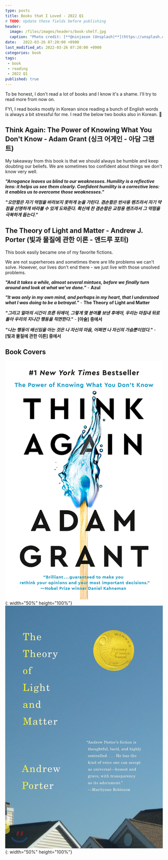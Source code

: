 ```yaml
---
type: posts
title: Books that I Loved - 2022 Q1
# TODO: Update these fields before publishing
header:
  image: /files/images/headers/book-shelf.jpg
  caption: "Photo credit: [**@ninjason (Unsplash)**](https://unsplash.com/@ninjason)"
date:   2022-03-26 07:20:00 +0900
last_modified_at: 2022-03-26 07:20:00 +0900
categories: book
tags:
 - book
 - reading
 - 2022 Q1
published: true
---
```


To be honest, I don't read a lot of books and I know it's a shame. I'll try to read more from now on. 

FYI, I read books mostly in Korean since reading a bunch of English words is always a bit stressful for me. I read the below two books also in Korean. 🙂

## Think Again: The Power of Knowing What You Don't Know - Adam Grant (싱크 어게인 - 아담 그랜트)

My takeaway from this book is that we should always be humble and keep doubting our beliefs. We are sometimes too confident about things we don't know very well. 

***"Arrogance leaves us blind to our weaknesses. Humility is a reflective lens: it helps us see them clearly. Confident humility is a corrective lens: it enables us to overcome those weaknesses."***

***"오만함은 자기 약점을 바라보지 못하게 눈을 가린다. 겸손함은 반사용 렌즈라서 자기 약점을 선명하게 바라볼 수 있게 도와준다. 확신에 찬 겸손함은 교정용 렌즈라서 그 약점을 극복하게 돕는다."***

## The Theory of Light and Matter - Andrew J. Porter (빛과 물질에 관한 이론 - 앤드루 포터)

This book easily became one of my favorite fictions. 

We are not superheroes and sometimes there are life problems we can't solve. However, our lives don't end there - we just live with those unsolved problems. 

***"And it takes a while, almost several mintues, before we finally turn around and look at what we've done."*** - **Azul**

***"It was only in my own mind, and perhaps in my heart, that I understood what I was doing to be a betrayal."***  - **The Theory of Light and Matter**

***"그리고 얼마의 시간이 흐른 뒤에야, 그렇게 몇 분여를 보낸 후에야, 우리는 마침내 뒤로 돌아 우리의 지나간 행동을 직면한다."*** - **[아술] 중에서**

***"나는 행동이 배신임을 아는 것은 나 자신의 마음, 어쩌면 나 자신의 가슴뿐이었다."***  - **[빛과 물질에 관한 이론] 중에서**

## Book Covers

![image](/files/images/book-covers/think-again-adam-grant.jpg){: width="50%" height="100%"}![image](/files/images/book-covers/the-theroy-of-light-and-matter-andrew-porter.jpg){: width="50%" height="100%"}
